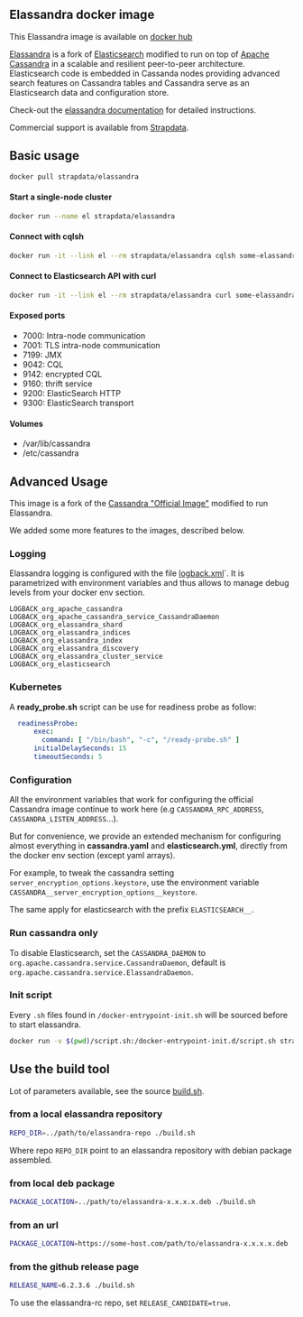 
## Elassandra docker image

This Elassandra image is available on [docker hub](https://hub.docker.com/r/strapdata/elassandra/)

[Elassandra](https://github.com/strapdata/elassandra) is a fork of [Elasticsearch](https://github.com/elastic/elasticsearch) modified to run on top of [Apache Cassandra](http://cassandra.apache.org/) in a scalable and resilient peer-to-peer architecture. Elasticsearch code is embedded in Cassanda nodes providing advanced search features on Cassandra tables and Cassandra serve as an Elasticsearch data and configuration store.

Check-out the [elassandra documentation](http://doc.elassandra.io/en/latest) for detailed instructions.

Commercial support is available from [Strapdata](https://www.strapdata.com).

## Basic usage

```bash
docker pull strapdata/elassandra
```

#### Start a single-node cluster

```bash
docker run --name el strapdata/elassandra
```

#### Connect with cqlsh

```bash
docker run -it --link el --rm strapdata/elassandra cqlsh some-elassandra
```

#### Connect to Elasticsearch API with curl

```bash
docker run -it --link el --rm strapdata/elassandra curl some-elassandra:9200
```

#### Exposed ports

* 7000: Intra-node communication
* 7001: TLS intra-node communication
* 7199: JMX
* 9042: CQL
* 9142: encrypted CQL
* 9160: thrift service
* 9200: ElasticSearch HTTP
* 9300: ElasticSearch transport

#### Volumes

* /var/lib/cassandra
* /etc/cassandra

## Advanced Usage

This image is a fork of the [Cassandra  "Official Image"](https://github.com/docker-library/cassandra) modified to run Elassandra.

We added some more features to the images, described below.

### Logging

Elassandra logging is configured with the file [logback.xml](./logback.xml)`.
It is parametrized with environment variables and thus allows to manage debug levels from your docker env section. 

```
LOGBACK_org_apache_cassandra
LOGBACK_org_apache_cassandra_service_CassandraDaemon
LOGBACK_org_elassandra_shard
LOGBACK_org_elassandra_indices
LOGBACK_org_elassandra_index
LOGBACK_org_elassandra_discovery
LOGBACK_org_elassandra_cluster_service
LOGBACK_org_elasticsearch
```

### Kubernetes

A **ready_probe.sh** script can be use for readiness probe as follow:

```yaml
  readinessProbe:
      exec:
        command: [ "/bin/bash", "-c", "/ready-probe.sh" ]
      initialDelaySeconds: 15
      timeoutSeconds: 5
```

### Configuration

All the environment variables that work for configuring the official Cassandra image continue to work here (e.g `CASSANDRA_RPC_ADDRESS`, `CASSANDRA_LISTEN_ADDRESS`...).

But for convenience, we provide an extended mechanism for configuring almost everything in **cassandra.yaml** and **elasticsearch.yml**, directly from the docker env section (except yaml arrays).

For example, to tweak the cassandra setting `server_encryption_options.keystore`, use the environment variable `CASSANDRA__server_encryption_options__keystore`.

The same apply for elasticsearch with the prefix `ELASTICSEARCH__`.

### Run cassandra only

To disable Elasticsearch, set the `CASSANDRA_DAEMON` to `org.apache.cassandra.service.CassandraDaemon`, default is `org.apache.cassandra.service.ElassandraDaemon`.

### Init script

Every `.sh` files found in `/docker-entrypoint-init.sh` will be sourced before to start elassandra.

```bash
docker run -v $(pwd)/script.sh:/docker-entrypoint-init.d/script.sh strapdata/elassandra-rc
```

## Use the build tool

Lot of parameters available, see the source [build.sh](./build.sh).

### from a local elassandra repository
```bash
REPO_DIR=../path/to/elassandra-repo ./build.sh
```

Where repo `REPO_DIR` point to an elassandra repository with debian package assembled.

### from local deb package
```bash
PACKAGE_LOCATION=../path/to/elassandra-x.x.x.x.deb ./build.sh
```

### from an url
```bash
PACKAGE_LOCATION=https://some-host.com/path/to/elassandra-x.x.x.x.deb ./build.sh
```

### from the github release page
```bash
RELEASE_NAME=6.2.3.6 ./build.sh
```
To use the elassandra-rc repo, set `RELEASE_CANDIDATE=true`.
